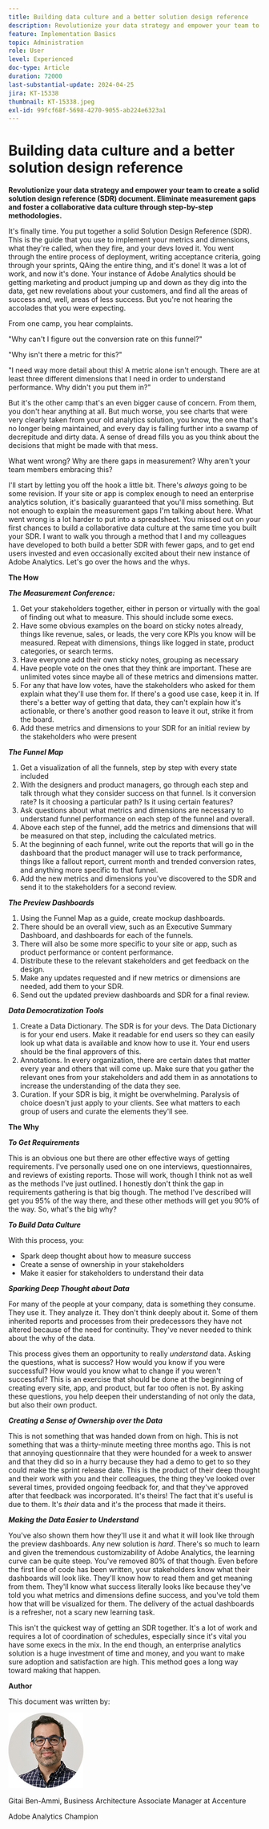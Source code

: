 ```yaml
---
title: Building data culture and a better solution design reference
description: Revolutionize your data strategy and empower your team to create a solid Solution Design Reference (SDR) document. Eliminate measurement gaps and foster a collaborative data culture through step-by-step methodologies.
feature: Implementation Basics
topic: Administration
role: User
level: Experienced
doc-type: Article
duration: 72000
last-substantial-update: 2024-04-25
jira: KT-15338
thumbnail: KT-15338.jpeg
exl-id: 99fcf68f-5698-4270-9055-ab224e6323a1
---
```

# Building data culture and a better solution design reference

**Revolutionize your data strategy and empower your team to create a solid solution design reference (SDR) document. Eliminate measurement gaps and foster a collaborative data culture through step-by-step methodologies.**

It's finally time. You put together a solid Solution Design Reference (SDR). This is the guide that you use to implement your metrics and dimensions, what they're called, when they fire, and your devs loved it. You went through the entire process of deployment, writing acceptance criteria, going through your sprints, QAing the entire thing, and it's done! It was a lot of work, and now it's done. Your instance of Adobe Analytics should be getting marketing and product jumping up and down as they dig into the data, get new revelations about your customers, and find all the areas of success and, well, areas of less success. But you're not hearing the accolades that you were expecting. 

From one camp, you hear complaints.

"Why can't I figure out the conversion rate on this funnel?"

"Why isn't there a metric for this?"

"I need way more detail about this! A metric alone isn't enough. There are at least three different dimensions that I need in order to understand performance. Why didn't you put them in?"

But it's the other camp that's an even bigger cause of concern. From them, you don't hear anything at all. But much worse, you see charts that were very clearly taken from your old analytics solution, you know, the one that's no longer being maintained, and every day is falling further into a swamp of decrepitude and dirty data. A sense of dread fills you as you think about the decisions that might be made with that mess.

What went wrong? Why are there gaps in measurement? Why aren't your team members embracing this?

I'll start by letting you off the hook a little bit. There's *always* going to be some revision. If your site or app is complex enough to need an enterprise analytics solution, it's basically guaranteed that you'll miss something. But not enough to explain the measurement gaps I'm talking about here. What went wrong is a lot harder to put into a spreadsheet. You missed out on your first chances to build a collaborative data culture at the same time you built your SDR. I want to walk you through a method that I and my colleagues have developed to both build a better SDR with fewer gaps, and to get end users invested and even occasionally excited about their new instance of Adobe Analytics. Let's go over the hows and the whys.

**The How**

***The Measurement Conference:***

1. Get your stakeholders together, either in person or virtually with the goal of finding out what to measure. This should include some execs.
1. Have some obvious examples on the board on sticky notes already, things like revenue, sales, or leads, the very core KPIs you know will be measured. Repeat with dimensions, things like logged in state, product categories, or search terms.
1. Have everyone add their own sticky notes, grouping as necessary
1. Have people vote on the ones that they think are important. These are unlimited votes since maybe all of these metrics and dimensions matter.
1. For any that have low votes, have the stakeholders who asked for them explain what they'll use them for. If there's a good use case, keep it in. If there's a better way of getting that data, they can't explain how it's actionable, or there's another good reason to leave it out, strike it from the board.
1. Add these metrics and dimensions to your SDR for an initial review by the stakeholders who were present

***The Funnel Map***

1. Get a visualization of all the funnels, step by step with every state included
1. With the designers and product managers, go through each step and talk through what they consider success on that funnel. Is it conversion rate? Is it choosing a particular path? Is it using certain features?
1. Ask questions about what metrics and dimensions are necessary to understand funnel performance on each step of the funnel and overall.
1. Above each step of the funnel, add the metrics and dimensions that will be measured on that step, including the calculated metrics.
1. At the beginning of each funnel, write out the reports that will go in the dashboard that the product manager will use to track performance, things like a fallout report, current month and trended conversion rates, and anything more specific to that funnel.
1. Add the new metrics and dimensions you've discovered to the SDR and send it to the stakeholders for a second review.

***The Preview Dashboards***

1. Using the Funnel Map as a guide, create mockup dashboards.
1. There should be an overall view, such as an Executive Summary Dashboard, and dashboards for each of the funnels.
1. There will also be some more specific to your site or app, such as product performance or content performance.
1. Distribute these to the relevant stakeholders and get feedback on the design.
1. Make any updates requested and if new metrics or dimensions are needed, add them to your SDR.
1. Send out the updated preview dashboards and SDR for a final review.

***Data Democratization Tools***

1. Create a Data Dictionary. The SDR is for your devs. The Data Dictionary is for your end users. Make it readable for end users so they can easily look up what data is available and know how to use it. Your end users should be the final approvers of this.
1. Annotations. In every organization, there are certain dates that matter every year and others that will come up. Make sure that you gather the relevant ones from your stakeholders and add them in as annotations to increase the understanding of the data they see. 
1. Curation. If your SDR is big, it might be overwhelming. Paralysis of choice doesn't just apply to your clients. See what matters to each group of users and curate the elements they'll see.

**The Why**

***To Get Requirements***

This is an obvious one but there are other effective ways of getting requirements. I've personally used one on one interviews, questionnaires, and reviews of existing reports. Those will work, though I think not as well as the methods I've just outlined. I honestly don't think the gap in requirements gathering is that big though. The method I've described will get you 95% of the way there, and these other methods will get you 90% of the way. So, what's the big why?

***To Build Data Culture***

With this process, you:

- Spark deep thought about how to measure success
- Create a sense of ownership in your stakeholders
- Make it easier for stakeholders to understand their data

***Sparking Deep Thought about Data***

For many of the people at your company, data is something they consume. They use it. They analyze it. They don't think deeply about it. Some of them inherited reports and processes from their predecessors they have not altered because of the need for continuity. They've never needed to think about the why of the data.

This process gives them an opportunity to really *understand* data. Asking the questions, what is success? How would you know if you were successful? How would you know what to change if you weren't successful? This is an exercise that should be done at the beginning of creating every site, app, and product, but far too often is not. By asking these questions, you help deepen their understanding of not only the data, but also their own product.

***Creating a Sense of Ownership over the Data***

This is not something that was handed down from on high. This is not something that was a thirty-minute meeting three months ago. This is not that annoying questionnaire that they were hounded for a week to answer and that they did so in a hurry because they had a demo to get to so they could make the sprint release date. This is the product of their deep thought and their work with you and their colleagues, the thing they've looked over several times, provided ongoing feedback for, and that they've approved after that feedback was incorporated. It's theirs! The fact that it's useful is due to them. It's *their* data and it's the process that made it theirs.

***Making the Data Easier to Understand***

You've also shown them how they'll use it and what it will look like through the preview dashboards. Any new solution is *hard*. There's so much to learn and given the tremendous customizability of Adobe Analytics, the learning curve can be quite steep. You've removed 80% of that though. Even before the first line of code has been written, your stakeholders know what their dashboards will look like. They'll know how to read them and get meaning from them. They'll know what success literally looks like because they've told you what metrics and dimensions define success, and you've told them how that will be visualized for them. The delivery of the actual dashboards is a refresher, not a scary new learning task. 

This isn't the quickest way of getting an SDR together. It's a lot of work and requires a lot of coordination of schedules, especially since it's vital you have some execs in the mix. In the end though, an enterprise analytics solution is a huge investment of time and money, and you want to make sure adoption and satisfaction are high. This method goes a long way toward making that happen.

**Author**

This document was written by: 

![gitai-headshot](assets/gitai-headshot-150.jpg)

Gitai Ben-Ammi, Business Architecture Associate Manager at Accenture

Adobe Analytics Champion
